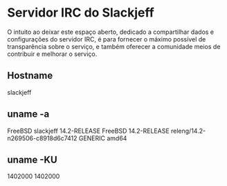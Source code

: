 # Servidor IRC do Slackjeff

O intuito ao deixar este espaço aberto, dedicado a compartilhar dados e configurações do servidor IRC, é para fornecer o máximo possível de transparência sobre o serviço, e também oferecer a comunidade meios de contribuir e melhorar o serviço.

## Hostname
slackjeff

## uname -a
FreeBSD slackjeff 14.2-RELEASE FreeBSD 14.2-RELEASE releng/14.2-n269506-c8918d6c7412 GENERIC amd64

## uname -KU
1402000 1402000
